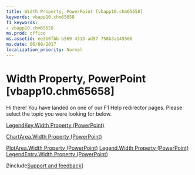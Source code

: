 ```yaml
---
title: Width Property, PowerPoint [vbapp10.chm65658]
keywords: vbapp10.chm65658
f1_keywords:
- vbapp10.chm65658
ms.prod: office
ms.assetid: ee3b0fbb-b569-4313-ad57-758b3a145506
ms.date: 06/08/2017
localization_priority: Normal
---
```



# Width Property, PowerPoint [vbapp10.chm65658]

Hi there! You have landed on one of our F1 Help redirector pages. Please select the topic you were looking for below.

[LegendKey.Width Property (PowerPoint)](https://msdn.microsoft.com/library/8ff18557-1079-f1fd-96a7-02097ccb574b%28Office.15%29.aspx)

[ChartArea.Width Property (PowerPoint)](https://msdn.microsoft.com/library/140734ad-cf7f-1324-caae-7138de074e97%28Office.15%29.aspx)

[PlotArea.Width Property (PowerPoint)](https://msdn.microsoft.com/library/88812b0d-b65c-1052-8bf4-a5683c6f53ef%28Office.15%29.aspx)
[Legend.Width Property (PowerPoint)](https://msdn.microsoft.com/library/5fe06b55-4c3d-f571-3200-cb88107caf96%28Office.15%29.aspx)
[LegendEntry.Width Property (PowerPoint)](https://msdn.microsoft.com/library/99441c6d-2c28-037b-677b-e12c1d9d40d4%28Office.15%29.aspx)

[!include[Support and feedback](~/includes/feedback-boilerplate.md)]